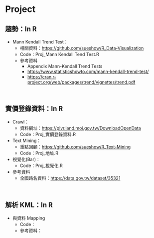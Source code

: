 # Project

## 趨勢：In R
* Mann Kendall Trend Test：
  * 相關資料：https://github.com/sueshow/R_Data-Visualization
  * Code：Proj_Mann Kendall Tend Test.R
  * 參考資料
    * Appendix Mann-Kendall Trend Tests
    * https://www.statisticshowto.com/mann-kendall-trend-test/
    * https://cran.r-project.org/web/packages/trend/vignettes/trend.pdf
<br>

## 實價登錄資料：In R
* Crawl：
  * 資料網址：https://plvr.land.moi.gov.tw/DownloadOpenData
  * Code：Proj_實價登錄資料.R
* Text Mining：
  * 重點回顧：https://github.com/sueshow/R_Text-Mining
  * Code：Proj_地址.R
* 視覺化(Bar)：
  * Code：Proj_視覺化.R
* 參考資料
  * 全國路名資料：https://data.gov.tw/dataset/35321
<br>

## 解析 KML：In R
* 與資料 Mapping
  * Code：
  * 參考資料：



